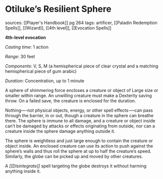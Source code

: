 # Otiluke’s Resilient Sphere
sources: [[Player's Handbook]] pg 264
tags: artificer, [[Paladin Redemption Spells]], [[Wizard]], [[4th level]], [[Evocation Spells]]

**4th-level evocation**

*Casting time*: 1 action

*Range*: 30 feet

*Components*: V, S, M (a hemispherical piece of clear crystal and a matching hemispherical piece of gum arabic)

*Duration*: Concentration, up to 1 minute

A sphere of shimmering force encloses a creature or object of Large size or smaller within range. An unwilling creature must make a Dexterity saving throw. On a failed save, the creature is enclosed for the duration.

Nothing—-not physical objects, energy, or other spell effects-—can pass through the barrier, in or out, though a creature in the sphere can breathe there. The sphere is immune to all damage, and a creature or object inside can’t be damaged by attacks or effects originating from outside, nor can a creature inside the sphere damage anything outside it.

The sphere is weightless and just large enough to contain the creature or object inside. An enclosed creature can use its action to push against the sphere’s walls and thus roll the sphere at up to half the creature’s speed. Similarly, the globe can be picked up and moved by other creatures.

A *[[Disintegrate]]* spell targeting the globe destroys it without harming anything inside it.
